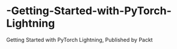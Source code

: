 # -Getting-Started-with-PyTorch-Lightning
Getting Started with PyTorch Lightning, Published by Packt
